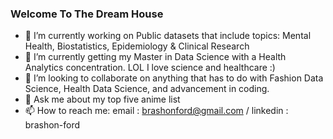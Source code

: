 ### Welcome To The Dream House
- 🔭 I’m currently working on Public datasets that include topics: Mental Health, Biostatistics, Epidemiology & Clinical Research
- 🌱 I’m currently getting my Master in Data Science with a Health Analytics concentration. LOL I love science and healthcare :)
- 👯 I’m looking to collaborate on anything that has to do with Fashion Data Science, Health Data Science, and advancement in coding.
- 💬 Ask me about my top five anime list
- 📫 How to reach me: email : brashonford@gmail.com / linkedin : brashon-ford
